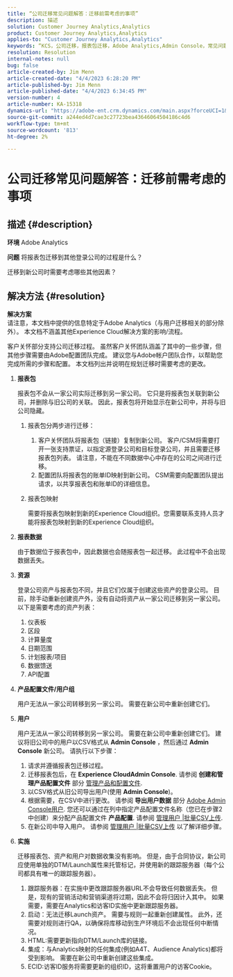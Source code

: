 ```yaml
---
title: “公司迁移常见问题解答：迁移前需考虑的事项”
description: 描述
solution: Customer Journey Analytics,Analytics
product: Customer Journey Analytics,Analytics
applies-to: "Customer Journey Analytics,Analytics"
keywords: “KCS，公司迁移，报表包迁移，Adobe Analytics,Admin Console，常见问题解答，新公司，配置， CSM，Adobe客户团队，常见问题解答”
resolution: Resolution
internal-notes: null
bug: false
article-created-by: Jim Menn
article-created-date: "4/4/2023 6:28:20 PM"
article-published-by: Jim Menn
article-published-date: "4/4/2023 6:34:45 PM"
version-number: 4
article-number: KA-15318
dynamics-url: "https://adobe-ent.crm.dynamics.com/main.aspx?forceUCI=1&pagetype=entityrecord&etn=knowledgearticle&id=537db277-16d3-ed11-a7c7-6045bd006b4b"
source-git-commit: a244ed4d7cae3c27723bea43646064504186c4d6
workflow-type: tm+mt
source-wordcount: '813'
ht-degree: 2%

---
```


# 公司迁移常见问题解答：迁移前需考虑的事项

## 描述 {#description}


<b>环境</b>
Adobe Analytics

<b>问题</b>
将报表包迁移到其他登录公司的过程是什么？

迁移到新公司时需要考虑哪些其他因素？


## 解决方法 {#resolution}


<b>解决方案</b>
<br>请注意，本文档中提供的信息特定于Adobe Analytics（与用户迁移相关的部分除外）。 本文档不涵盖其他Experience Cloud解决方案的影响/流程。<br>




客户关怀部分支持公司迁移过程。 虽然客户关怀团队涵盖了其中的一些步骤，但其他步骤需要由Adobe配置团队完成。 建议您与Adobe帐户团队合作，以帮助您完成所需的步骤和配置。 本文档列出并说明在规划迁移时需要考虑的更改。

1. <b>报表包</b>

   报表包不会从一家公司实际迁移到另一家公司。 它只是将报表包关联到新公司，并删除与旧公司的关联。 因此，报表包将开始显示在新公司中，并将与旧公司隐藏。

   1. 报表包分两步进行迁移：
      1. 客户关怀团队将报表包（链接）复制到新公司。 客户/CSM将需要打开一张支持票证，以指定源登录公司和目标登录公司，并且需要迁移报表包列表。 请注意，不能在不同数据中心中存在的公司之间进行迁移。
      2. 配置团队将报表包的账单ID映射到新公司。 CSM需要向配置团队提出请求，以共享报表包和账单ID的详细信息。
   2. 报表包映射

      需要将报表包映射到新的Experience Cloud组织。您需要联系支持人员才能将报表包映射到新的Experience Cloud组织。
2. <b>报表数据</b>

   由于数据位于报表包中，因此数据也会随报表包一起迁移。 此过程中不会出现数据丢失。
3. <b>资源</b>

   登录公司资产与报表包不同，并且它们仅属于创建这些资产的登录公司。 目前，除手动重新创建资产外，没有自动将资产从一家公司迁移到另一家公司。 以下是需要考虑的资产列表：

   1. 仪表板
   2. 区段
   3. 计算量度
   4. 日期范围
   5. 计划报表/项目
   6. 数据馈送
   7. API配置
4. <b>产品配置文件/用户组</b>

   用户无法从一家公司转移到另一家公司。 需要在新公司中重新创建它们。
5. <b>用户</b>

   用户无法从一家公司转移到另一家公司。 需要在新公司中重新创建它们。 建议将旧公司中的用户以CSV格式从 <b>Admin Console</b> ，然后通过 <b>Admin Console</b> 新公司。 请执行以下步骤：

   1. 请求并遵循报表包迁移过程。
   2. 迁移报表包后，在 <b>Experience CloudAdmin Console</b>. 请参阅 <b>创建和管理产品配置文件</b> 部分 [管理产品和配置文件](https://helpx.adobe.com/in/enterprise/using/manage-products-and-profiles.html).
   3. 以CSV格式从旧公司导出用户(使用 <b>Admin Console</b>)。
   4. 根据需要，在CSV中进行更改。 请参阅 <b>导出用户数据</b> 部分 [Adobe Admin Console用户](https://helpx.adobe.com/in/enterprise/using/users.html). 您还可以通过在列中指定产品配置文件名称（您已在步骤2中创建）来分配产品配置文件 <b>产品配置</b>. 请参阅 [管理用户 |批量CSV上传](https://helpx.adobe.com/in/enterprise/using/bulk-upload-users.html).
   5. 在新公司中导入用户。 请参阅 [管理用户 |批量CSV上传](https://helpx.adobe.com/in/enterprise/using/bulk-upload-users.html) 以了解详细步骤。
6. <b>实施</b>

   迁移报表包、资产和用户对数据收集没有影响。 但是，由于合同协议，新公司应使用单独的DTM/Launch属性来托管标记，并使用新的跟踪服务器（每个公司都具有唯一的跟踪服务器）。

   1. 跟踪服务器：在实施中更改跟踪服务器URL不会导致任何数据丢失。 但是，现有的营销活动和营销渠道将过期，因此不会将归因计入其中。 如果需要，需要在Analytics和访客ID实施中更新跟踪服务器。
   2. 启动：无法迁移Launch资产。 需要与规则一起重新创建属性。 此外，还需要对规则进行QA，以确保将库移动到生产环境后不会出现任何中断情况。
   3. HTML:需要更新指向DTM/Launch库的链接。
   4. 集成：与Analytics映射的任何集成(例如A4T、Audience Analytics)都将受到影响。 需要在新公司中重新创建这些集成。
   5. ECID:访客ID服务将需要更新的组织ID，这将重置用户的访客Cookie。

